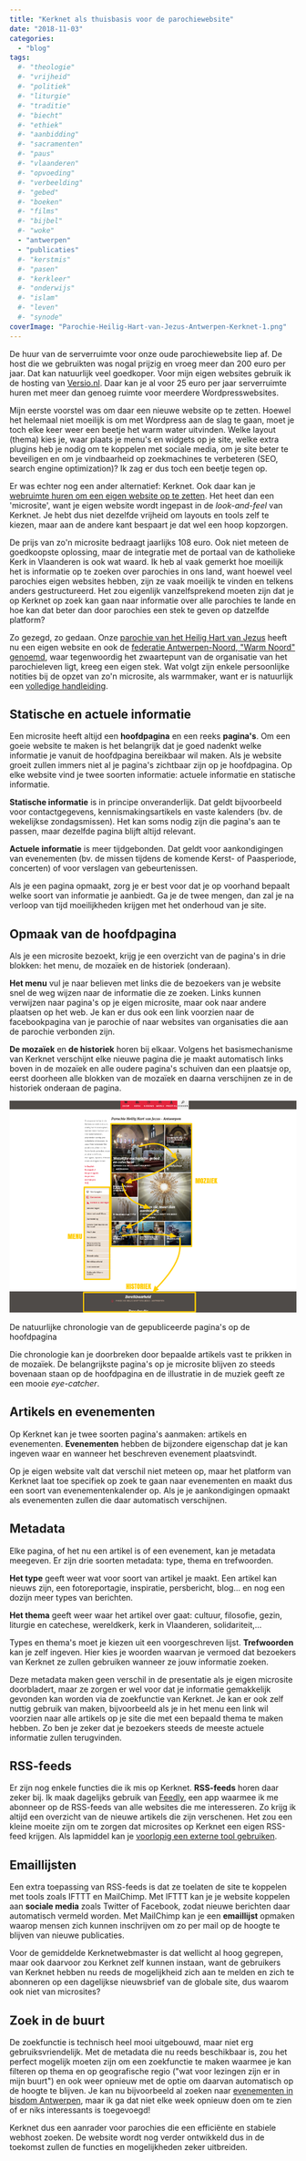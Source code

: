 ```yaml
---
title: "Kerknet als thuisbasis voor de parochiewebsite"
date: "2018-11-03"
categories: 
  - "blog"
tags:
  #- "theologie"
  #- "vrijheid"
  #- "politiek"
  #- "liturgie"
  #- "traditie"
  #- "biecht"
  #- "ethiek"
  #- "aanbidding"
  #- "sacramenten"
  #- "paus"
  #- "vlaanderen"
  #- "opvoeding"
  #- "verbeelding"
  #- "gebed"
  #- "boeken"
  #- "films"
  #- "bijbel"
  #- "woke"
  - "antwerpen"
  - "publicaties"
  #- "kerstmis"
  #- "pasen"
  #- "kerkleer"
  #- "onderwijs"
  #- "islam"
  #- "leven"
  #- "synode"
coverImage: "Parochie-Heilig-Hart-van-Jezus-Antwerpen-Kerknet-1.png"
---
```


De huur van de serverruimte voor onze oude parochiewebsite liep af. De host die we gebruikten was nogal prijzig en vroeg meer dan 200 euro per jaar. Dat kan natuurlijk veel goedkoper. Voor mijn eigen websites gebruik ik de hosting van [Versio.nl](https://www.versio.nl/webhosting). Daar kan je al voor 25 euro per jaar serverruimte huren met meer dan genoeg ruimte voor meerdere Wordpresswebsites.  

Mijn eerste voorstel was om daar een nieuwe website op te zetten. Hoewel het helemaal niet moeilijk is om met Wordpress aan de slag te gaan, moet je toch elke keer weer een beetje het warm water uitvinden. Welke layout (thema) kies je, waar plaats je menu's en widgets op je site, welke extra plugins heb je nodig om te koppelen met sociale media, om je site beter te beveiligen en om je vindbaarheid op zoekmachines te verbeteren (SEO, search engine optimization)? Ik zag er dus toch een beetje tegen op.  

Er was echter nog een ander alternatief: Kerknet. Ook daar kan je [webruimte huren om een eigen website op te zetten](https://www.kerknet.be/kerknet-redactie/artikel-informatie/ik-wil-een-microsite-beheren-op-kerknet). Het heet dan een 'microsite', want je eigen website wordt ingepast in de _look-and-feel_ van Kerknet. Je hebt dus niet dezelfde vrijheid om layouts en tools zelf te kiezen, maar aan de andere kant bespaart je dat wel een hoop kopzorgen.  

De prijs van zo'n microsite bedraagt jaarlijks 108 euro. Ook niet meteen de goedkoopste oplossing, maar de integratie met de portaal van de katholieke Kerk in Vlaanderen is ook wat waard. Ik heb al vaak gemerkt hoe moeilijk het is informatie op te zoeken over parochies in ons land, want hoewel veel parochies eigen websites hebben, zijn ze vaak moeilijk te vinden en telkens anders gestructureerd. Het zou eigenlijk vanzelfsprekend moeten zijn dat je op Kerknet op zoek kan gaan naar informatie over alle parochies te lande en hoe kan dat beter dan door parochies een stek te geven op datzelfde platform?  

Zo gezegd, zo gedaan. Onze [parochie van het Heilig Hart van Jezus](https://www.kerknet.be/organisatie/parochie-heilig-hart-van-jezus-antwerpen) heeft nu een eigen website en ook de [federatie Antwerpen-Noord, "Warm Noord" genoemd](https://www.kerknet.be/organisatie/federatie-antwerpen-noord), waar tegenwoordig het zwaartepunt van de organisatie van het parochieleven ligt, kreeg een eigen stek. Wat volgt zijn enkele persoonlijke notities bij de opzet van zo'n microsite, als warmmaker, want er is natuurlijk een [volledige handleiding](http://bit.ly/kerknet-handleiding).  

## Statische en actuele informatie  

Een microsite heeft altijd een **hoofdpagina** en een reeks **pagina's**. Om een goeie website te maken is het belangrijk dat je goed nadenkt welke informatie je vanuit de hoofdpagina bereikbaar wil maken. Als je website groeit zullen immers niet al je pagina's zichtbaar zijn op je hoofdpagina. Op elke website vind je twee soorten informatie: actuele informatie en statische informatie.  

**Statische informatie** is in principe onveranderlijk. Dat geldt bijvoorbeeld voor contactgegevens, kennismakingsartikels en vaste kalenders (bv. de wekelijkse zondagsmissen). Het kan soms nodig zijn die pagina's aan te passen, maar dezelfde pagina blijft altijd relevant.  

**Actuele informatie** is meer tijdgebonden. Dat geldt voor aankondigingen van evenementen (bv. de missen tijdens de komende Kerst- of Paasperiode, concerten) of voor verslagen van gebeurtenissen.  

Als je een pagina opmaakt, zorg je er best voor dat je op voorhand bepaalt welke soort van informatie je aanbiedt. Ga je de twee mengen, dan zal je na verloop van tijd moeilijkheden krijgen met het onderhoud van je site.  

## Opmaak van de hoofdpagina  

Als je een microsite bezoekt, krijg je een overzicht van de pagina's in drie blokken: het menu, de mozaïek en de historiek (onderaan).  

**Het menu** vul je naar believen met links die de bezoekers van je website snel de weg wijzen naar de informatie die ze zoeken. Links kunnen verwijzen naar pagina's op je eigen microsite, maar ook naar andere plaatsen op het web. Je kan er dus ook een link voorzien naar de facebookpagina van je parochie of naar websites van organisaties die aan de parochie verbonden zijn.  

**De mozaïek** en **de historiek** horen bij elkaar. Volgens het basismechanisme van Kerknet verschijnt elke nieuwe pagina die je maakt automatisch links boven in de mozaïek en alle oudere pagina's schuiven dan een plaatsje op, eerst doorheen alle blokken van de mozaïek en daarna verschijnen ze in de historiek onderaan de pagina.  

![](images/Parochie-Heilig-Hart-van-Jezus-Antwerpen-Kerknet.png)

De natuurlijke chronologie van de gepubliceerde pagina's op de hoofdpagina

Die chronologie kan je doorbreken door bepaalde artikels vast te prikken in de mozaïek. De belangrijkste pagina's op je microsite blijven zo steeds bovenaan staan op de hoofdpagina en de illustratie in de muziek geeft ze een mooie _eye-catcher_.  

## Artikels en evenementen  

Op Kerknet kan je twee soorten pagina's aanmaken: artikels en evenementen. **Evenementen** hebben de bijzondere eigenschap dat je kan ingeven waar en wanneer het beschreven evenement plaatsvindt.  

Op je eigen website valt dat verschil niet meteen op, maar het platform van Kerknet laat toe specifiek op zoek te gaan naar evenementen en maakt dus een soort van evenementenkalender op. Als je je aankondigingen opmaakt als evenementen zullen die daar automatisch verschijnen.  

## Metadata  

Elke pagina, of het nu een artikel is of een evenement, kan je metadata meegeven. Er zijn drie soorten metadata: type, thema en trefwoorden.  

**Het type** geeft weer wat voor soort van artikel je maakt. Een artikel kan nieuws zijn, een fotoreportagie, inspiratie, persbericht, blog... en nog een dozijn meer types van berichten.  

**Het thema** geeft weer waar het artikel over gaat: cultuur, filosofie, gezin, liturgie en catechese, wereldkerk, kerk in Vlaanderen, solidariteit,...  

Types en thema's moet je kiezen uit een voorgeschreven lijst. **Trefwoorden** kan je zelf ingeven. Hier kies je woorden waarvan je vermoed dat bezoekers van Kerknet ze zullen gebruiken wanneer ze jouw informatie zoeken.  

Deze metadata maken geen verschil in de presentatie als je eigen microsite doorbladert, maar ze zorgen er wel voor dat je informatie gemakkelijk gevonden kan worden via de zoekfunctie van Kerknet. Je kan er ook zelf nuttig gebruik van maken, bijvoorbeeld als je in het menu een link wil voorzien naar alle artikels op je site die met een bepaald thema te maken hebben. Zo ben je zeker dat je bezoekers steeds de meeste actuele informatie zullen terugvinden.  

## RSS-feeds  

Er zijn nog enkele functies die ik mis op Kerknet. **RSS-feeds** horen daar zeker bij. Ik maak dagelijks gebruik van [Feedly](https://feedly.com), een app waarmee ik me abonneer op de RSS-feeds van alle websites die me interesseren. Zo krijg ik altijd een overzicht van de nieuwe artikels die zijn verschenen. Het zou een kleine moeite zijn om te zorgen dat microsites op Kerknet een eigen RSS-feed krijgen. Als lapmiddel kan je [voorlopig een externe tool gebruiken](http://createfeed.fivefilters.org/).  

## Emaillijsten  

Een extra toepassing van RSS-feeds is dat ze toelaten de site te koppelen met tools zoals IFTTT en MailChimp. Met IFTTT kan je je website koppelen aan **sociale media** zoals Twitter of Facebook, zodat nieuwe berichten daar automatisch vermeld worden. Met MailChimp kan je een **emaillijst** opmaken waarop mensen zich kunnen inschrijven om zo per mail op de hoogte te blijven van nieuwe publicaties.  

Voor de gemiddelde Kerknetwebmaster is dat wellicht al hoog gegrepen, maar ook daarvoor zou Kerknet zelf kunnen instaan, want de gebruikers van Kerknet hebben nu reeds de mogelijkheid zich aan te melden en zich te abonneren op een dagelijkse nieuwsbrief van de globale site, dus waarom ook niet van microsites?  

## Zoek in de buurt  

De zoekfunctie is technisch heel mooi uitgebouwd, maar niet erg gebruiksvriendelijk. Met de metadata die nu reeds beschikbaar is, zou het perfect mogelijk moeten zijn om een zoekfunctie te maken waarmee je kan filteren op thema en op geografische regio ("wat voor lezingen zijn er in mijn buurt") en ook weer opnieuw met de optie om daarvan automatisch op de hoogte te blijven. Je kan nu bijvoorbeeld al zoeken naar [evenementen in bisdom Antwerpen](https://www.kerknet.be/zoeken/events?f%5B0%5D=field_article_organisation%3A203), maar ik ga dat niet elke week opnieuw doen om te zien of er niks interessants is toegevoegd!  

Kerknet dus een aanrader voor parochies die een efficiënte en stabiele webhost zoeken. De website wordt nog verder ontwikkeld dus in de toekomst zullen de functies en mogelijkheden zeker uitbreiden.
